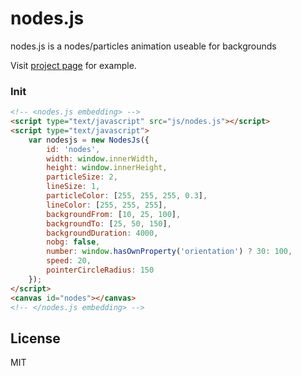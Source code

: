 # nodes.js
nodes.js is a nodes/particles animation useable for backgrounds

Visit [project page](https://oguzhaneroglu.com/projects/nodes.js/) for example.

### Init

```html
<!-- <nodes.js embedding> -->
<script type="text/javascript" src="js/nodes.js"></script>
<script type="text/javascript">
    var nodesjs = new NodesJs({
        id: 'nodes',
        width: window.innerWidth,
        height: window.innerHeight,
        particleSize: 2,
        lineSize: 1,
        particleColor: [255, 255, 255, 0.3],
        lineColor: [255, 255, 255],
        backgroundFrom: [10, 25, 100],
        backgroundTo: [25, 50, 150],
        backgroundDuration: 4000,
        nobg: false,
        number: window.hasOwnProperty('orientation') ? 30: 100,
        speed: 20,
        pointerCircleRadius: 150
    });
</script>
<canvas id="nodes"></canvas>
<!-- </nodes.js embedding> -->
```

## License
MIT
